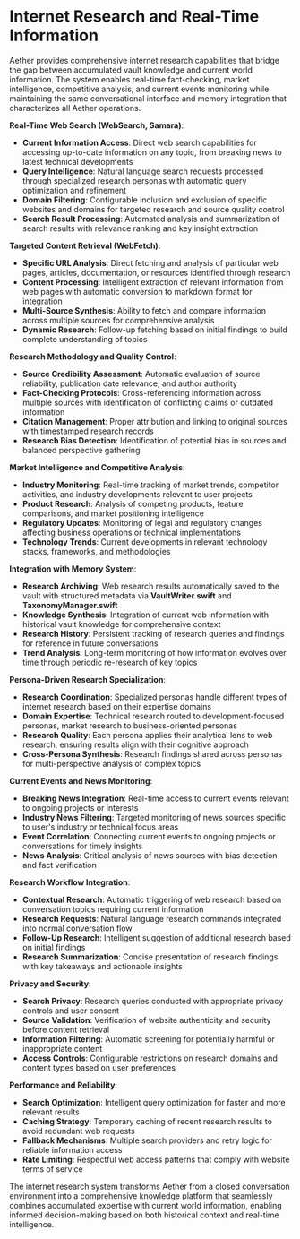 # Internet Research and Real-Time Information

Aether provides comprehensive internet research capabilities that bridge the gap between accumulated vault knowledge and current world information. The system enables real-time fact-checking, market intelligence, competitive analysis, and current events monitoring while maintaining the same conversational interface and memory integration that characterizes all Aether operations. 

**Real-Time Web Search (WebSearch, Samara)**:
* **Current Information Access**: Direct web search capabilities for accessing up-to-date information on any topic, from breaking news to latest technical developments
* **Query Intelligence**: Natural language search requests processed through specialized research personas with automatic query optimization and refinement
* **Domain Filtering**: Configurable inclusion and exclusion of specific websites and domains for targeted research and source quality control
* **Search Result Processing**: Automated analysis and summarization of search results with relevance ranking and key insight extraction 

**Targeted Content Retrieval (WebFetch)**:
* **Specific URL Analysis**: Direct fetching and analysis of particular web pages, articles, documentation, or resources identified through research
* **Content Processing**: Intelligent extraction of relevant information from web pages with automatic conversion to markdown format for integration
* **Multi-Source Synthesis**: Ability to fetch and compare information across multiple sources for comprehensive analysis
* **Dynamic Research**: Follow-up fetching based on initial findings to build complete understanding of topics 

**Research Methodology and Quality Control**:
* **Source Credibility Assessment**: Automatic evaluation of source reliability, publication date relevance, and author authority
* **Fact-Checking Protocols**: Cross-referencing information across multiple sources with identification of conflicting claims or outdated information
* **Citation Management**: Proper attribution and linking to original sources with timestamped research records
* **Research Bias Detection**: Identification of potential bias in sources and balanced perspective gathering

**Market Intelligence and Competitive Analysis**:
* **Industry Monitoring**: Real-time tracking of market trends, competitor activities, and industry developments relevant to user projects
* **Product Research**: Analysis of competing products, feature comparisons, and market positioning intelligence
* **Regulatory Updates**: Monitoring of legal and regulatory changes affecting business operations or technical implementations
* **Technology Trends**: Current developments in relevant technology stacks, frameworks, and methodologies

**Integration with Memory System**:
* **Research Archiving**: Web research results automatically saved to the vault with structured metadata via **VaultWriter.swift** and **TaxonomyManager.swift**
* **Knowledge Synthesis**: Integration of current web information with historical vault knowledge for comprehensive context
* **Research History**: Persistent tracking of research queries and findings for reference in future conversations
* **Trend Analysis**: Long-term monitoring of how information evolves over time through periodic re-research of key topics

**Persona-Driven Research Specialization**:
* **Research Coordination**: Specialized personas handle different types of internet research based on their expertise domains
* **Domain Expertise**: Technical research routed to development-focused personas, market research to business-oriented personas
* **Research Quality**: Each persona applies their analytical lens to web research, ensuring results align with their cognitive approach
* **Cross-Persona Synthesis**: Research findings shared across personas for multi-perspective analysis of complex topics

**Current Events and News Monitoring**:
* **Breaking News Integration**: Real-time access to current events relevant to ongoing projects or interests
* **Industry News Filtering**: Targeted monitoring of news sources specific to user's industry or technical focus areas
* **Event Correlation**: Connecting current events to ongoing projects or conversations for timely insights
* **News Analysis**: Critical analysis of news sources with bias detection and fact verification

**Research Workflow Integration**:
* **Contextual Research**: Automatic triggering of web research based on conversation topics requiring current information
* **Research Requests**: Natural language research commands integrated into normal conversation flow
* **Follow-Up Research**: Intelligent suggestion of additional research based on initial findings
* **Research Summarization**: Concise presentation of research findings with key takeaways and actionable insights

**Privacy and Security**:
* **Search Privacy**: Research queries conducted with appropriate privacy controls and user consent
* **Source Validation**: Verification of website authenticity and security before content retrieval
* **Information Filtering**: Automatic screening for potentially harmful or inappropriate content
* **Access Controls**: Configurable restrictions on research domains and content types based on user preferences

**Performance and Reliability**:
* **Search Optimization**: Intelligent query optimization for faster and more relevant results
* **Caching Strategy**: Temporary caching of recent research results to avoid redundant web requests
* **Fallback Mechanisms**: Multiple search providers and retry logic for reliable information access
* **Rate Limiting**: Respectful web access patterns that comply with website terms of service

The internet research system transforms Aether from a closed conversation environment into a comprehensive knowledge platform that seamlessly combines accumulated expertise with current world information, enabling informed decision-making based on both historical context and real-time intelligence.